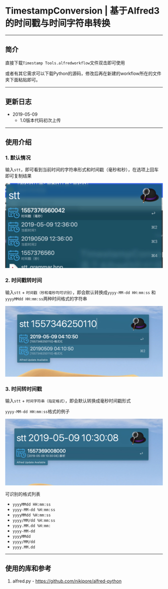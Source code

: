 # TimestampConversion | 基于Alfred3的时间戳与时间字符串转换

---

## 简介

直接下载`Timestamp Tools.alfredworkflow`文件双击即可使用

或者有其它需求可以下载Python的源码，修改后再在新建的workflow所在的文件夹下面粘贴即可。

---

## 更新日志

- 2019-05-09 
  - 1.0版本代码初次上传

---

## 使用介绍

### 1. 默认情况

输入`stt`，即可看到当前时间的字符串形式和时间戳（毫秒和秒），在选项上回车即可复制结果

![](media/def_1.jpg)

### 2. 时间戳转时间

输入`stt` + `时间戳（秒和毫秒均可识别）`，即会默认转换成`yyyy-MM-dd HH:mm:ss` 和`yyyyMMdd HH:mm:ss`两种时间格式的字符串

![](media/timestamp1.jpg)

### 3. 时间转时间戳

输入`stt` + `时间字符串（指定格式）`，即会默认转换成毫秒时间戳形式

`yyyy-MM-dd HH:mm:ss`格式的例子

![](media/time1.jpg)

可识别的格式列表

- `yyyyMMdd HH:mm:ss`
- `yyyy-MM-dd %H:mm:ss`
- `yyyyMMdd %H:mm:ss`
- `yyyy/MM/dd %H:mm:ss`
- `yyyy.MM.dd %H:mm:`
- `yyyy-MM-dd`
- `yyyyMMdd`
- `yyyy/MM/dd`
- `yyyy.MM.dd`
 
---

## 使用的库和参考

1. alfred.py - https://github.com/nikipore/alfred-python